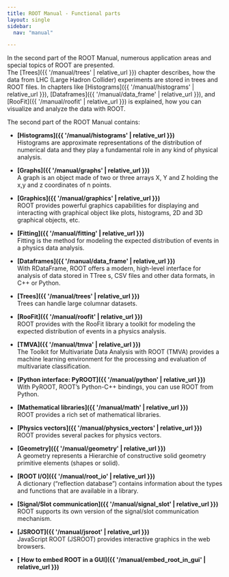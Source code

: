 ```yaml
---
title: ROOT Manual - Functional parts
layout: single
sidebar:
  nav: "manual"

---
```


In the second part of the ROOT Manual, numerous application areas and special topics of ROOT are presented.<br>
The [Trees]({{ '/manual/trees' | relative_url }}) chapter describes, how the data from LHC (Large Hadron Collider) experiments are stored in trees and ROOT files.
In chapters like [Histograms]({{ '/manual/histograms' | relative_url }}), [Dataframes]({{ '/manual/data_frame' | relative_url }}), and [RooFit]({{ '/manual/roofit' | relative_url }}) is explained, how you can visualize and analyze the data with ROOT.

The second part of the ROOT Manual contains:

  - **[Histograms]({{ '/manual/histograms' | relative_url }})** <br>
    Histograms are approximate representations of the distribution of numerical data and they play a fundamental role in any kind of physical analysis.

  - **[Graphs]({{ '/manual/graphs' | relative_url }})** <br>
    A graph is an object made of two or three arrays X, Y and Z holding the x,y and z coordinates of n points.

  - **[Graphics]({{ '/manual/graphics' | relative_url }})** <br>
    ROOT provides powerful graphics capabilities for displaying and interacting with graphical object like plots, histograms, 2D and 3D graphical objects, etc.

  - **[Fitting]({{ '/manual/fitting' | relative_url }})** <br>
    Fitting is the method for modeling the expected distribution of events in a physics data analysis.

  - **[Dataframes]({{ '/manual/data_frame' | relative_url }})** <br>
    With RDataFrame, ROOT offers a modern, high-level interface for analysis of data stored in TTree s, CSV files and other data formats, in C++ or Python.

  - **[Trees]({{ '/manual/trees' | relative_url }})** <br>
    Trees can handle large columnar datasets.

  - **[RooFit]({{ '/manual/roofit' | relative_url }})** <br>
    ROOT provides with the RooFit library a toolkit for modeling the expected distribution of events in a physics analysis.

  - **[TMVA]({{ '/manual/tmva' | relative_url }})** <br>
    The Toolkit for Multivariate Data Analysis with ROOT (TMVA) provides a machine learning environment for the processing and evaluation of multivariate classification.

  - **[Python interface: PyROOT]({{ '/manual/python' | relative_url }})** <br>
    With PyROOT, ROOT’s Python-C++ bindings, you can use ROOT from Python.

  - **[Mathematical libraries]({{ '/manual/math' | relative_url }})** <br>
    ROOT provides a rich set of mathematical libraries.

  - **[Physics vectors]({{ '/manual/physics_vectors' | relative_url }})** <br>
    ROOT provides several packes for physics vectors.

  - **[Geometry]({{ '/manual/geometry' | relative_url }})** <br>
    A geometry represents a Hierarchie of constructive solid geometry primitive elements (shapes or solid).

  - **[ROOT I/O]({{ '/manual/root_io' | relative_url }})** <br>
    A dictionary (“reflection database”) contains information about the types and functions that are available in a library.

  - **[Signal/Slot communication]({{ '/manual/signal_slot' | relative_url }})** <br>
    ROOT supports its own version of the signal/slot communication mechanism.

  - **[JSROOT]({{ '/manual/jsroot' | relative_url }})** <br>
    JavaScript ROOT (JSROOT) provides interactive graphics in the web browsers.

  - **[ How to embed ROOT in a GUI]({{ '/manual/embed_root_in_gui' | relative_url }})** <br>
